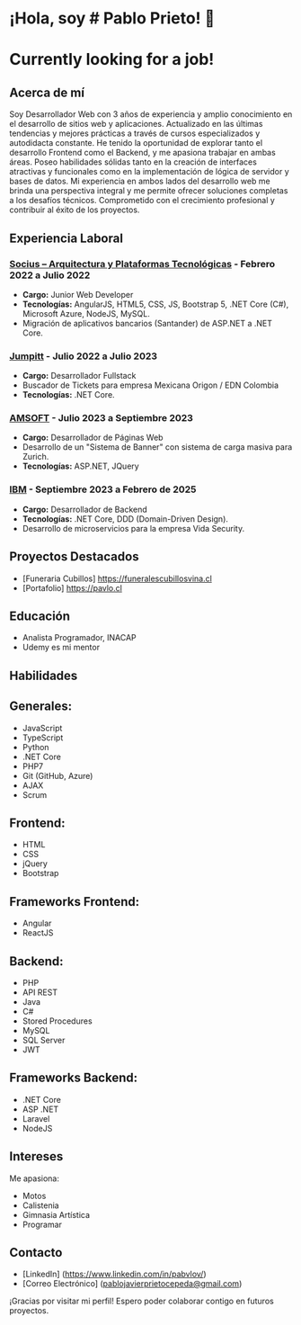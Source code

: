 


# ¡Hola, soy # Pablo Prieto! 👋
# Currently looking for a job!

## Acerca de mí
Soy Desarrollador Web con 3 años de experiencia y amplio conocimiento en el desarrollo de sitios web y aplicaciones. Actualizado en las últimas tendencias y mejores prácticas a través de cursos especializados y autodidacta constante. He tenido la oportunidad de explorar tanto el desarrollo Frontend como el Backend, y me apasiona trabajar en ambas áreas. Poseo habilidades sólidas tanto en la creación de interfaces atractivas y funcionales como en la implementación de lógica de servidor y bases de datos. Mi experiencia en ambos lados del desarrollo web me brinda una perspectiva integral y me permite ofrecer soluciones completas a los desafíos técnicos. Comprometido con el crecimiento profesional y contribuir al éxito de los proyectos.

## Experiencia Laboral

### [Socius – Arquitectura y Plataformas Tecnológicas](https://socius.cl/) - Febrero 2022 a Julio 2022
- **Cargo:** Junior Web Developer
- **Tecnologías:** AngularJS, HTML5, CSS, JS, Bootstrap 5, .NET Core (C#), Microsoft Azure, NodeJS, MySQL.
- Migración de aplicativos bancarios (Santander) de ASP.NET a .NET Core.

### [Jumpitt](https://www.jumpitt.com/) - Julio 2022 a Julio 2023
- **Cargo:** Desarrollador Fullstack
- Buscador de Tickets para empresa Mexicana Origon / EDN Colombia
- **Tecnologías:** .NET Core.

### [AMSOFT](https://www.amsoft.cl/) - Julio 2023 a Septiembre 2023
- **Cargo:** Desarrollador de Páginas Web
- Desarrollo de un "Sistema de Banner" con sistema de carga masiva para Zurich.
- **Tecnologías:** ASP.NET, JQuery

### [IBM](https://www.ibm.com/) - Septiembre 2023 a Febrero de 2025
- **Cargo:** Desarrollador de Backend
- **Tecnologías:** .NET Core, DDD (Domain-Driven Design).
- Desarrollo de microservicios para la empresa Vida Security.

## Proyectos Destacados
- [Funeraria Cubillos] https://funeralescubillosvina.cl
- [Portafolio] https://pavlo.cl

## Educación
- Analista Programador, INACAP
- Udemy es mi mentor

## Habilidades
## Generales:
  - JavaScript
  - TypeScript
  - Python
  - .NET Core
  - PHP7
  - Git (GitHub, Azure)
  - AJAX
  - Scrum

## Frontend:
  - HTML
  - CSS
  - jQuery
  - Bootstrap


## Frameworks Frontend:
  - Angular
  - ReactJS

## Backend:
  - PHP
  - API REST
  - Java
  - C#
  - Stored Procedures
  - MySQL
  - SQL Server
  - JWT
## Frameworks Backend:
  - .NET Core
  - ASP .NET
  - Laravel
  - NodeJS

## Intereses
Me apasiona:
- Motos
- Calistenia
- Gimnasia Artística
- Programar

## Contacto
- [LinkedIn] (https://www.linkedin.com/in/pabvlov/)
- [Correo Electrónico] (pablojavierprietocepeda@gmail.com)

¡Gracias por visitar mi perfil! Espero poder colaborar contigo en futuros proyectos.
